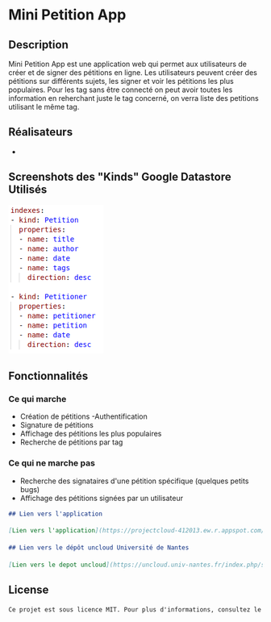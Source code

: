 # Mini Petition App

## Description

Mini Petition App est une application web qui permet aux utilisateurs de créer et de signer des pétitions en ligne. Les utilisateurs peuvent créer des pétitions sur différents sujets, les signer et voir les pétitions les plus populaires.
Pour les tag sans être connecté on peut avoir toutes les information en reherchant juste le tag concerné, on verra liste des petitions utilisant le même tag. 

## Réalisateurs

-

## Screenshots des "Kinds" Google Datastore Utilisés

![Capture d'écran des Kinds Google Datastore](capturesEcran/kinds.png)

## Fonctionnalités

### Ce qui marche

- Création de pétitions
-Authentification
- Signature de pétitions
- Affichage des pétitions les plus populaires
- Recherche de pétitions par tag

### Ce qui ne marche pas

- Recherche des signataires d'une pétition spécifique (quelques petits bugs)
- Affichage des pétitions signées par un utilisateur

```markdown
## Lien vers l'application

[Lien vers l'application](https://projectcloud-412013.ew.r.appspot.com/)

## Lien vers le dépôt uncloud Université de Nantes

[Lien vers le depot uncloud](https://uncloud.univ-nantes.fr/index.php/s/3ryoLf2kZ9nksmP)
```

## License

```markdown
Ce projet est sous licence MIT. Pour plus d'informations, consultez le fichier [LICENSE](LICENSE).
```